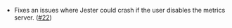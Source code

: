 - Fixes an issues where Jester could crash if the user disables the metrics server. ([#22](https://github.com/noble-assets/jester/pull/22))